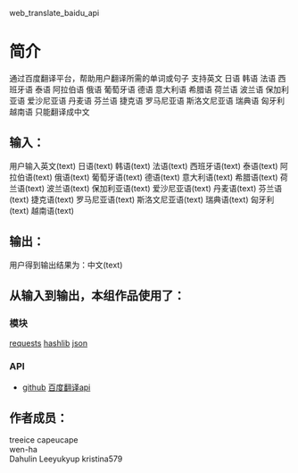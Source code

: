web_translate_baidu_api


		
# 简介 
通过百度翻译平台，帮助用户翻译所需的单词或句子
支持英文  日语 韩语  法语  西班牙语  泰语 阿拉伯语  俄语  葡萄牙语 德语 意大利语  希腊语  荷兰语  波兰语  保加利亚语  爱沙尼亚语 丹麦语  芬兰语  捷克语 罗马尼亚语 斯洛文尼亚语  瑞典语 匈牙利  越南语
只能翻译成中文



## 输入：
用户输入英文(text)  日语(text) 韩语(text)  法语(text)  西班牙语(text)  泰语(text) 阿拉伯语(text)  俄语(text)  葡萄牙语(text) 德语(text) 意大利语(text)  希腊语(text)  荷兰语(text)  波兰语(text)  保加利亚语(text)  爱沙尼亚语(text) 丹麦语(text)  芬兰语(text)  捷克语(text) 罗马尼亚语(text) 斯洛文尼亚语(text)  瑞典语(text) 匈牙利(text)  越南语(text)
## 输出：
用户得到输出结果为：中文(text)
## 从输入到输出，本组作品使用了：
### 模块
[requests](http://www.python-requests.org/en/master/)
[hashlib](https://docs.python.org/2/library/hashlib.html)
[json](http://www.runoob.com/json/json-tutorial.html)
### API
* [github](https://api.github.com/)
[百度翻译api](https://fanyi-api.baidu.com/api/trans/vip/translate)

## 作者成员：
treeice	
capeucape	
wen-ha	
Dahulin
Leeyukyup
kristina579

	
